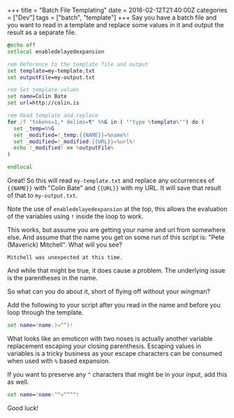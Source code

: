 +++
title = "Batch File Templating"
date = 2016-02-12T21:40:00Z
categories = ["Dev"]
tags = ["batch", "template"]
+++
Say you have a batch file and you want to read in a template and replace some values in it and output the result as a separate file.
<!--more-->
```bat
@echo off
setlocal enabledelayedexpansion

rem Reference to the template file and output
set template=my-template.txt
set outputFile=my-output.txt

rem Set template values
set name=Colin Bate
set url=http://colin.is

rem Read template and replace
for /f "tokens=1,* delims=¶" %%G in ( '"type %template%"') do (
  set _temp=%%G
  set _modified=!_temp:{{NAME}}=%name%!
  set _modified=!_modified:{{URL}}=%url%!
  echo !_modified! >> %outputFile%
)

endlocal
```

Great! So this will read `my-template.txt` and replace any occurrences of `{{NAME}}` with "Colin Bate" and `{{URL}}` with my URL. It will save that result of that to `my-output.txt`.

Note the use of `enabledelayedexpansion` at the top, this allows the evaluation of the variables using `!` inside the loop to work.

This works, but assume you are getting your name and url from somewhere else. And assume that the name you get on some run of this script is: "Pete (Maverick) Mitchell". What will you see?

```plain
Mitchell was unexpected at this time.
```

And while that might be true, it does cause a problem. The underlying issue is the parentheses in the name.

So what can you do about it, short of flying off without your wingman?

Add the following to your script after you read in the name and before you loop through the template.

```bat
set name=!name:)=^^)!
```

What looks like an emoticon with two noses is actually another variable replacement escaping your closing parenthesis. Escaping values in variables is a tricky business as your escape characters can be consumed when used with `%` based expansion.

If you want to preserve any `^` characters that might be in your input, add this as well.

```bat
set name=!name:^^=^^^^!
```

Good luck!